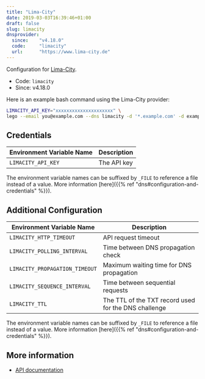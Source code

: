 ```yaml
---
title: "Lima-City"
date: 2019-03-03T16:39:46+01:00
draft: false
slug: limacity
dnsprovider:
  since:    "v4.18.0"
  code:     "limacity"
  url:      "https://www.lima-city.de"
---
```


<!-- THIS DOCUMENTATION IS AUTO-GENERATED. PLEASE DO NOT EDIT. -->
<!-- providers/dns/limacity/limacity.toml -->
<!-- THIS DOCUMENTATION IS AUTO-GENERATED. PLEASE DO NOT EDIT. -->


Configuration for [Lima-City](https://www.lima-city.de).


<!--more-->

- Code: `limacity`
- Since: v4.18.0


Here is an example bash command using the Lima-City provider:

```bash
LIMACITY_API_KEY="xxxxxxxxxxxxxxxxxxxxx" \
lego --email you@example.com --dns limacity -d '*.example.com' -d example.com run
```




## Credentials

| Environment Variable Name | Description |
|-----------------------|-------------|
| `LIMACITY_API_KEY` | The API key |

The environment variable names can be suffixed by `_FILE` to reference a file instead of a value.
More information [here]({{% ref "dns#configuration-and-credentials" %}}).


## Additional Configuration

| Environment Variable Name | Description |
|--------------------------------|-------------|
| `LIMACITY_HTTP_TIMEOUT` | API request timeout |
| `LIMACITY_POLLING_INTERVAL` | Time between DNS propagation check |
| `LIMACITY_PROPAGATION_TIMEOUT` | Maximum waiting time for DNS propagation |
| `LIMACITY_SEQUENCE_INTERVAL` | Time between sequential requests |
| `LIMACITY_TTL` | The TTL of the TXT record used for the DNS challenge |

The environment variable names can be suffixed by `_FILE` to reference a file instead of a value.
More information [here]({{% ref "dns#configuration-and-credentials" %}}).




## More information

- [API documentation](https://www.lima-city.de/hilfe/lima-city-api)

<!-- THIS DOCUMENTATION IS AUTO-GENERATED. PLEASE DO NOT EDIT. -->
<!-- providers/dns/limacity/limacity.toml -->
<!-- THIS DOCUMENTATION IS AUTO-GENERATED. PLEASE DO NOT EDIT. -->
